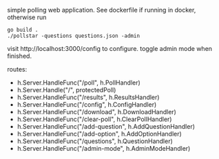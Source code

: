 simple polling web application. See dockerfile if running in docker, otherwise run

```shell
go build .
./pollstar -questions questions.json -admin
```

visit http://localhost:3000/config to configure. toggle admin mode when finished.

routes:
- h.Server.HandleFunc("/poll", h.PollHandler)
- h.Server.Handle("/", protectedPoll)
- h.Server.HandleFunc("/results", h.ResultsHandler)
- h.Server.HandleFunc("/config", h.ConfigHandler)
- h.Server.HandleFunc("/download", h.DownloadHandler)
- h.Server.HandleFunc("/clear-poll", h.ClearPollHandler)
- h.Server.HandleFunc("/add-question", h.AddQuestionHandler)
- h.Server.HandleFunc("/add-option", h.AddOptionHandler)
- h.Server.HandleFunc("/questions", h.QuestionHandler)
- h.Server.HandleFunc("/admin-mode", h.AdminModeHandler)